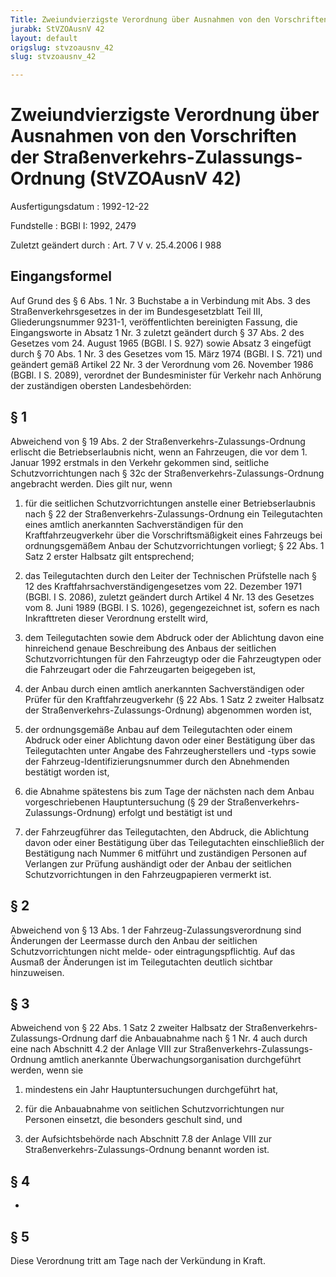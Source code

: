 ```yaml
---
Title: Zweiundvierzigste Verordnung über Ausnahmen von den Vorschriften der Straßenverkehrs-Zulassungs-Ordnung
jurabk: StVZOAusnV 42
layout: default
origslug: stvzoausnv_42
slug: stvzoausnv_42

---
```


# Zweiundvierzigste Verordnung über Ausnahmen von den Vorschriften der Straßenverkehrs-Zulassungs-Ordnung (StVZOAusnV 42)

Ausfertigungsdatum
:   1992-12-22

Fundstelle
:   BGBl I: 1992, 2479

Zuletzt geändert durch
:   Art. 7 V v. 25.4.2006 I 988


## Eingangsformel

Auf Grund des § 6 Abs. 1 Nr. 3 Buchstabe a in Verbindung mit Abs. 3 des Straßenverkehrsgesetzes in der im Bundesgesetzblatt Teil III, Gliederungsnummer 9231-1, veröffentlichten bereinigten Fassung, die Eingangsworte in Absatz 1 Nr. 3 zuletzt geändert durch § 37 Abs. 2 des Gesetzes vom 24. August 1965 (BGBl. I S. 927) sowie Absatz 3 eingefügt durch § 70 Abs. 1 Nr. 3 des Gesetzes vom 15. März 1974 (BGBl. I S. 721) und geändert gemäß Artikel 22 Nr. 3 der Verordnung vom 26. November 1986 (BGBl. I S. 2089), verordnet der Bundesminister für Verkehr nach Anhörung der zuständigen obersten Landesbehörden:


## § 1

Abweichend von § 19 Abs. 2 der Straßenverkehrs-Zulassungs-Ordnung erlischt die Betriebserlaubnis nicht, wenn an Fahrzeugen, die vor dem 1. Januar 1992 erstmals in den Verkehr gekommen sind, seitliche Schutzvorrichtungen nach § 32c der Straßenverkehrs-Zulassungs-Ordnung angebracht werden. Dies gilt nur, wenn

1.  für die seitlichen Schutzvorrichtungen anstelle einer Betriebserlaubnis nach § 22 der Straßenverkehrs-Zulassungs-Ordnung ein Teilegutachten eines amtlich anerkannten Sachverständigen für den Kraftfahrzeugverkehr über die Vorschriftsmäßigkeit eines Fahrzeugs bei ordnungsgemäßem Anbau der Schutzvorrichtungen vorliegt; § 22 Abs. 1 Satz 2 erster Halbsatz gilt entsprechend;


2.  das Teilegutachten durch den Leiter der Technischen Prüfstelle nach § 12 des Kraftfahrsachverständigengesetzes vom 22. Dezember 1971 (BGBl. I S. 2086), zuletzt geändert durch Artikel 4 Nr. 13 des Gesetzes vom 8. Juni 1989 (BGBl. I S. 1026), gegengezeichnet ist, sofern es nach Inkrafttreten dieser Verordnung erstellt wird,


3.  dem Teilegutachten sowie dem Abdruck oder der Ablichtung davon eine hinreichend genaue Beschreibung des Anbaus der seitlichen Schutzvorrichtungen für den Fahrzeugtyp oder die Fahrzeugtypen oder die Fahrzeugart oder die Fahrzeugarten beigegeben ist,


4.  der Anbau durch einen amtlich anerkannten Sachverständigen oder Prüfer für den Kraftfahrzeugverkehr (§ 22 Abs. 1 Satz 2 zweiter Halbsatz der Straßenverkehrs-Zulassungs-Ordnung) abgenommen worden ist,


5.  der ordnungsgemäße Anbau auf dem Teilegutachten oder einem Abdruck oder einer Ablichtung davon oder einer Bestätigung über das Teilegutachten unter Angabe des Fahrzeugherstellers und -typs sowie der Fahrzeug-Identifizierungsnummer durch den Abnehmenden bestätigt worden ist,


6.  die Abnahme spätestens bis zum Tage der nächsten nach dem Anbau vorgeschriebenen Hauptuntersuchung (§ 29 der Straßenverkehrs-Zulassungs-Ordnung) erfolgt und bestätigt ist und


7.  der Fahrzeugführer das Teilegutachten, den Abdruck, die Ablichtung davon oder einer Bestätigung über das Teilegutachten einschließlich der Bestätigung nach Nummer 6 mitführt und zuständigen Personen auf Verlangen zur Prüfung aushändigt oder der Anbau der seitlichen Schutzvorrichtungen in den Fahrzeugpapieren vermerkt ist.





## § 2

Abweichend von § 13 Abs. 1 der Fahrzeug-Zulassungsverordnung sind Änderungen der Leermasse durch den Anbau der seitlichen Schutzvorrichtungen nicht melde- oder eintragungspflichtig. Auf das Ausmaß der Änderungen ist im Teilegutachten deutlich sichtbar hinzuweisen.


## § 3

Abweichend von § 22 Abs. 1 Satz 2 zweiter Halbsatz der Straßenverkehrs-Zulassungs-Ordnung darf die Anbauabnahme nach § 1 Nr. 4 auch durch eine nach Abschnitt 4.2 der Anlage VIII zur Straßenverkehrs-Zulassungs-Ordnung amtlich anerkannte Überwachungsorganisation durchgeführt werden, wenn sie

1.  mindestens ein Jahr Hauptuntersuchungen durchgeführt hat,


2.  für die Anbauabnahme von seitlichen Schutzvorrichtungen nur Personen einsetzt, die besonders geschult sind, und


3.  der Aufsichtsbehörde nach Abschnitt 7.8 der Anlage VIII zur Straßenverkehrs-Zulassungs-Ordnung benannt worden ist.





## § 4

-


## § 5

Diese Verordnung tritt am Tage nach der Verkündung in Kraft.

